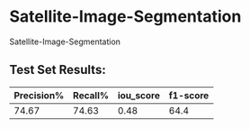 # Satellite-Image-Segmentation
Satellite-Image-Segmentation

## Test Set Results:
| Precision% | Recall%  | iou_score |f1-score|
|------------|----------|---------  |--------|
| 74.67      | 74.63    | 0.48      | 64.4   |

